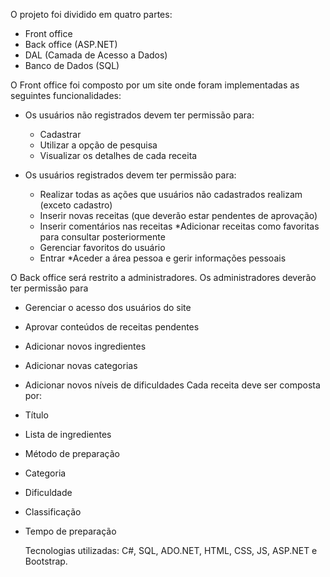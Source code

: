 O projeto foi dividido em quatro partes:
- Front office 
- Back office (ASP.NET)
- DAL (Camada de Acesso a Dados)
- Banco de Dados (SQL)

O Front office foi composto por um site onde foram implementadas as seguintes funcionalidades:

- Os usuários não registrados devem ter permissão para:
	* Cadastrar
	* Utilizar a opção de pesquisa
	* Visualizar os detalhes de cada receita

- Os usuários registrados devem ter permissão para:

	* Realizar todas as ações que usuários não cadastrados realizam (exceto cadastro)
	* Inserir novas receitas (que deverão estar pendentes de aprovação)
	* Inserir comentários nas receitas
	*Adicionar receitas como favoritas para consultar posteriormente
	* Gerenciar favoritos do usuário
	* Entrar
	*Aceder a área pessoa e gerir informações pessoais

O Back office será restrito a administradores. Os administradores deverão ter permissão para 
- Gerenciar o acesso dos usuários do site 
- Aprovar conteúdos de receitas pendentes
- Adicionar novos ingredientes
- Adicionar novas categorias
- Adicionar novos níveis de dificuldades
Cada receita deve ser composta por:
- Título
- Lista de ingredientes
- Método de preparação
- Categoria
- Dificuldade
- Classificação
- Tempo de preparação

  Tecnologias utilizadas: C#, SQL, ADO.NET, HTML, CSS, JS, ASP.NET e Bootstrap.


